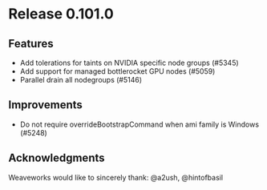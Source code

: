 # Release 0.101.0

## Features

- Add tolerations for taints on NVIDIA specific node groups (#5345)
- Add support for managed bottlerocket GPU nodes (#5059)
- Parallel drain all nodegroups (#5146)

## Improvements

- Do not require overrideBootstrapCommand when ami family is Windows (#5248)

## Acknowledgments
Weaveworks would like to sincerely thank:
 @a2ush, @hintofbasil
